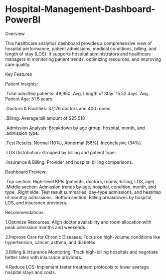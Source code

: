 # Hospital-Management-Dashboard-PowerBI

Overview

This healthcare analytics dashboard provides a comprehensive view of hospital performance, patient admissions, medical conditions, billing, and length of stay (LOS). It supports hospital administrators and healthcare managers in monitoring patient trends, optimizing resources, and improving care quality.

Key Features

Patient Insights:

 .Total admitted patients: 49,950 
 .Avg. Length of Stay: 15.52 days
 .Avg. Patient Age: 51.5 years

.Doctors & Facilities: 37,176 doctors and 400 rooms

.Billing: Average bill amount of $25,518

.Admission Analysis: Breakdown by age group, hospital, month, and .admission type.

.Test Results: Normal (10%), Abnormal (56%), Inconclusive (34%).

.LOS Distribution: Grouped by billing and patient type.

.Insurance & Billing: Provider and hospital billing comparisons.


Dashboard Preview:

.Top section: High-level KPIs (patients, doctors, rooms, billing, LOS, age).
.Middle section: Admission trends by age, hospital, condition, month, and type.
.Right side: Test result summaries, day-type admissions, and heatmap of monthly admissions.
.Bottom section: Billing breakdowns by hospital, LOS, and insurance providers.

Recommendations:

1.Optimize Resources: Align doctor availability and room allocation with peak admission months and weekends.

2.Improve Care for Chronic Diseases: Focus on high-volume conditions like hypertension, cancer, asthma, and diabetes.

3.Billing & Insurance Monitoring: Track high-billing hospitals and negotiate better rates with insurance providers.

4.Reduce LOS: Implement faster treatment protocols to lower average hospital stays and costs.
